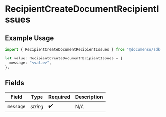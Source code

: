 # RecipientCreateDocumentRecipientIssues

## Example Usage

```typescript
import { RecipientCreateDocumentRecipientIssues } from "@documenso/sdk-typescript/models/errors";

let value: RecipientCreateDocumentRecipientIssues = {
  message: "<value>",
};
```

## Fields

| Field              | Type               | Required           | Description        |
| ------------------ | ------------------ | ------------------ | ------------------ |
| `message`          | *string*           | :heavy_check_mark: | N/A                |